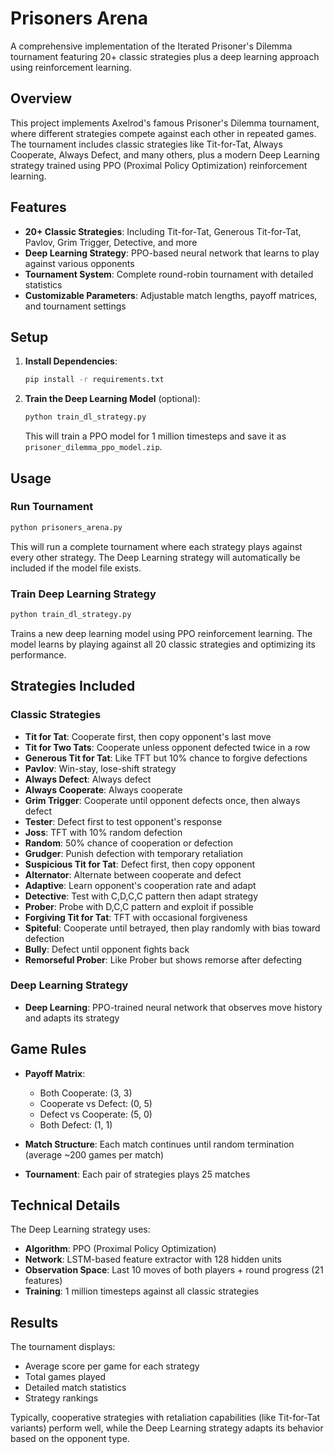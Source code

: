 # Prisoners Arena

A comprehensive implementation of the Iterated Prisoner's Dilemma tournament featuring 20+ classic strategies plus a deep learning approach using reinforcement learning.

## Overview

This project implements Axelrod's famous Prisoner's Dilemma tournament, where different strategies compete against each other in repeated games. The tournament includes classic strategies like Tit-for-Tat, Always Cooperate, Always Defect, and many others, plus a modern Deep Learning strategy trained using PPO (Proximal Policy Optimization) reinforcement learning.

## Features

- **20+ Classic Strategies**: Including Tit-for-Tat, Generous Tit-for-Tat, Pavlov, Grim Trigger, Detective, and more
- **Deep Learning Strategy**: PPO-based neural network that learns to play against various opponents
- **Tournament System**: Complete round-robin tournament with detailed statistics
- **Customizable Parameters**: Adjustable match lengths, payoff matrices, and tournament settings

## Setup

1. **Install Dependencies**:
   ```bash
   pip install -r requirements.txt
   ```

2. **Train the Deep Learning Model** (optional):
   ```bash
   python train_dl_strategy.py
   ```
   This will train a PPO model for 1 million timesteps and save it as `prisoner_dilemma_ppo_model.zip`.

## Usage

### Run Tournament
```bash
python prisoners_arena.py
```

This will run a complete tournament where each strategy plays against every other strategy. The Deep Learning strategy will automatically be included if the model file exists.

### Train Deep Learning Strategy
```bash
python train_dl_strategy.py
```

Trains a new deep learning model using PPO reinforcement learning. The model learns by playing against all 20 classic strategies and optimizing its performance.

## Strategies Included

### Classic Strategies
- **Tit for Tat**: Cooperate first, then copy opponent's last move
- **Tit for Two Tats**: Cooperate unless opponent defected twice in a row
- **Generous Tit for Tat**: Like TFT but 10% chance to forgive defections
- **Pavlov**: Win-stay, lose-shift strategy
- **Always Defect**: Always defect
- **Always Cooperate**: Always cooperate
- **Grim Trigger**: Cooperate until opponent defects once, then always defect
- **Tester**: Defect first to test opponent's response
- **Joss**: TFT with 10% random defection
- **Random**: 50% chance of cooperation or defection
- **Grudger**: Punish defection with temporary retaliation
- **Suspicious Tit for Tat**: Defect first, then copy opponent
- **Alternator**: Alternate between cooperate and defect
- **Adaptive**: Learn opponent's cooperation rate and adapt
- **Detective**: Test with C,D,C,C pattern then adapt strategy
- **Prober**: Probe with D,C,C pattern and exploit if possible
- **Forgiving Tit for Tat**: TFT with occasional forgiveness
- **Spiteful**: Cooperate until betrayed, then play randomly with bias toward defection
- **Bully**: Defect until opponent fights back
- **Remorseful Prober**: Like Prober but shows remorse after defecting

### Deep Learning Strategy
- **Deep Learning**: PPO-trained neural network that observes move history and adapts its strategy

## Game Rules

- **Payoff Matrix**:
  - Both Cooperate: (3, 3)
  - Cooperate vs Defect: (0, 5)
  - Defect vs Cooperate: (5, 0)
  - Both Defect: (1, 1)

- **Match Structure**: Each match continues until random termination (average ~200 games per match)
- **Tournament**: Each pair of strategies plays 25 matches

## Technical Details

The Deep Learning strategy uses:
- **Algorithm**: PPO (Proximal Policy Optimization)
- **Network**: LSTM-based feature extractor with 128 hidden units
- **Observation Space**: Last 10 moves of both players + round progress (21 features)
- **Training**: 1 million timesteps against all classic strategies

## Results

The tournament displays:
- Average score per game for each strategy
- Total games played
- Detailed match statistics
- Strategy rankings

Typically, cooperative strategies with retaliation capabilities (like Tit-for-Tat variants) perform well, while the Deep Learning strategy adapts its behavior based on the opponent type.